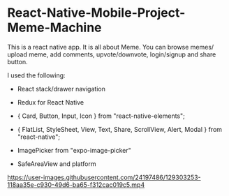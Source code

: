 # React-Native-Mobile-Project-Meme-Machine

This is a react native app. It is all about Meme. You can browse memes/ upload meme, add comments, upvote/downvote, login/signup and share button.

I used the following:

- React stack/drawer navigation

- Redux for React Native

- { Card, Button, Input, Icon } from "react-native-elements";

- { FlatList, StyleSheet, View, Text, Share, ScrollView, Alert, Modal } from "react-native";
- ImagePicker from "expo-image-picker"
- SafeAreaView and platform



https://user-images.githubusercontent.com/24197486/129303253-118aa35e-c930-49d6-ba65-f312cac019c5.mp4





